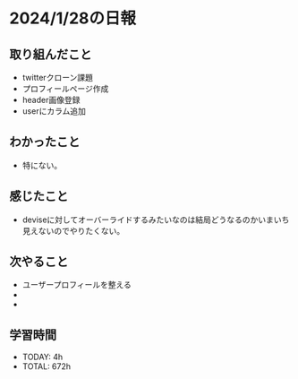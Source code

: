 # 2024/1/28の日報

## 取り組んだこと
- twitterクローン課題
- プロフィールページ作成
- header画像登録
- userにカラム追加


## わかったこと
- 特にない。


## 感じたこと
- deviseに対してオーバーライドするみたいなのは結局どうなるのかいまいち見えないのでやりたくない。



## 次やること
- ユーザープロフィールを整える
- 
-  

## 学習時間
- TODAY: 4h
- TOTAL: 672h
